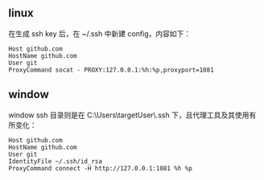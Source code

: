 <h2 id="linux">linux</h2>
<p>在生成 ssh key 后，在 ~/.ssh 中新建 config，内容如下：</p>
<pre><code class="language-bash">Host github.com
HostName github.com
User git
ProxyCommand socat - PROXY:127.0.0.1:%h:%p,proxyport=1081
</code></pre>
<h2 id="window">window</h2>
<p>window ssh 目录则是在 C:\Users\targetUser\.ssh 下，且代理工具及其使用有所变化：</p>
<pre><code class="language-bash">Host github.com
HostName github.com
User git
IdentityFile ~/.ssh/id_rsa
ProxyCommand connect -H http://127.0.0.1:1081 %h %p
</code></pre>
